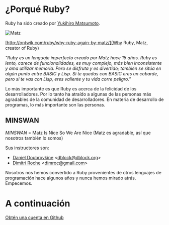 ﻿¿Porqué Ruby?
============

Ruby ha sido creado por [Yukihiro Matsumoto](http://es.wikipedia.org/wiki/Yukihiro_Matsumoto).

![Matz](https://github.com/generalassembly/ga-ruby-on-rails-for-devs/blob/master/lectures/00-getting-started/matz.jpg?raw=true "Yukihiro Matsumoto")

[http://ontwik.com/ruby/why-ruby-again-by-matz/](Why Ruby, Matz, creator of Ruby)

*"Ruby es un lenguaje imperfecto creado por Matz hace 15 años. Ruby es lento, carece de funcionalidades, es muy complejo, más bien inconsistente y ama utilizar memoria. Pero se disfruta y es divertido; también se sitúa en algún punto entre BASIC y Lisp. Si te quedas con BASIC eres un cobarde, pero si te vas con Lisp, eres valiente y tu vida corre peligro."*

Lo más importante es que Ruby es acerca de la felicidad de los desarrolladores. Por lo tanto ha atraído a algunas de las personas más agradables de la comunidad de desarrolladores. En materia de desarrollo de programas, lo más importante son las personas.

MINSWAN
-------

*MINSWAN* = Matz Is Nice So We Are Nice (Matz es agradable, así que nosotros también lo somos)

Sus instructores son:

* [Daniel Doubrovkine](http://linkedin.com/in/dblock) <[dblock@dblock.org](mailto:dblock@dblock.org)>
* [Dimitri Roche](http://www.linkedin.com/in/dimroc) <[dimroc@gmail.com](mailto:dimroc@gmail.com)>

Nosotros nos hemos convertido a Ruby provenientes de otros lenguajes de programación hace algunos años y nunca hemos mirado atrás. Empecemos.

A continuación
==============

[Obtén una cuenta en Github](0.2-github-account.md)

